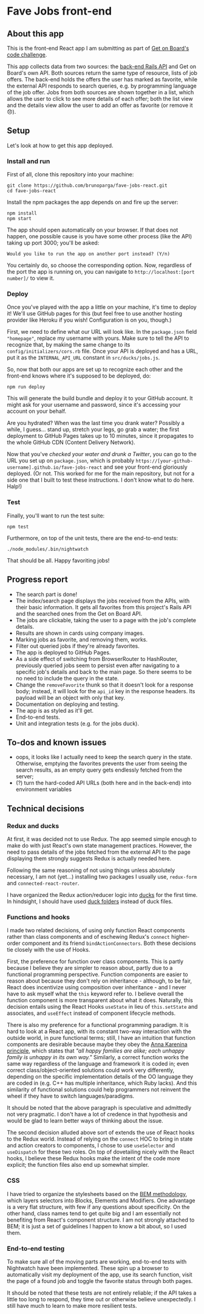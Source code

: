 # Fave Jobs front-end

## About this app

This is the front-end React app I am submitting as part of [Get on Board's code challenge](https://gist.github.com/j4rs/1e4c1e37e063fd5143b8b9ed18329730).

This app collects data from two sources: the [back-end Rails API](https://github.com/brunoparga/fave-jobs-api) and Get on Board's own API. Both sources return the same type of resource, lists of job offers. The back-end holds the offers the user has marked as favorite, while the external API responds to search queries, e.g. by programming language of the job offer. Jobs from both sources are shown together in a list, which allows the user to click to see more details of each offer; both the list view and the details view allow the user to add an offer as favorite (or remove it 😞).

## Setup

Let's look at how to get this app deployed.

### Install and run

First of all, clone this repository into your machine:

```
git clone https://github.com/brunoparga/fave-jobs-react.git
cd fave-jobs-react
```

Install the npm packages the app depends on and fire up the server:

```
npm install
npm start
```

The app should open automatically on your browser. If that does not happen, one possible cause is you have some other process (like the API) taking up port 3000; you'll be asked:

```
Would you like to run the app on another port instead? (Y/n)
```

You certainly do, so choose the corresponding option. Now, regardless of the port the app is running on, you can navigate to `http://localhost:[port number]/` to view it.

### Deploy

Once you've played with the app a little on your machine, it's time to deploy it! We'll use GitHub pages for this (but feel free to use another hosting provider like Heroku if you wish! Configuration is on you, though.)

First, we need to define what our URL will look like. In the `package.json` field `"homepage"`, replace my username with yours. Make sure to tell the API to recognize that, by making the same change to its `config/initializers/cors.rb` file. Once your API is deployed and has a URL, put it as the `INTERNAL_API_URL` constant in `src/ducks/jobs.js`.

So, now that both our apps are set up to recognize each other and the front-end knows where it's supposed to be deployed, do:

```
npm run deploy
```

This will generate the build bundle and deploy it to your GitHub account. It might ask for your username and password, since it's accessing your account on your behalf.

Are you hydrated? When was the last time you drank water? Possibly a while, I guess... stand up, stretch your legs, go grab a water; the first deployment to GitHub Pages takes up to 10 minutes, since it propagates to the whole GitHub CDN (Content Delivery Network).

Now that you've _checked your water and drunk a Twitter_, you can go to the URL you set up on `package.json`, which is probably `https://[your-github-username].github.io/fave-jobs-react` and see your front-end gloriously deployed. (Or not. This worked for me for the main repository, but not for a side one that I built to test these instructions. I don't know what to do here. Halp!)

### Test

Finally, you'll want to run the test suite:

```
npm test
```

Furthermore, on top of the unit tests, there are the end-to-end tests:

```
./node_modules/.bin/nightwatch
```

That should be all. Happy favoriting jobs!

## Progress report

- The search part is done!
- The index/search page displays the jobs received from the APIs, with their basic information. It gets all favorites from this project's Rails API and the searched ones from the Get on Board API.
- The jobs are clickable, taking the user to a page with the job's complete details.
- Results are shown in cards using company images.
- Marking jobs as favorite, and removing them, works.
- Filter out queried jobs if they're already favorites.
- The app is deployed to GitHub Pages.
- As a side effect of switching from BrowserRouter to HashRouter, previously queried jobs seem to persist even after navigating to a specific job's details and back to the main page. So there seems to be no need to include the query in the state.
- Change the `removeFavorite` thunk so that it doesn't look for a response body; instead, it will look for the `api_id` key in the response headers. Its payload will be an object with only that key.
- Documentation on deploying and testing.
- The app is as styled as it'll get.
- End-to-end tests.
- Unit and integration tests (e.g. for the jobs duck).

## To-dos and known issues

- oops, it looks like I actually need to keep the search query in the state. Otherwise, emptying the favorites prevents the user from seeing the search results, as an empty query gets endlessly fetched from the server;
- (?) turn the hard-coded API URLs (both here and in the back-end) into environment variables

## Technical decisions

### Redux and ducks

At first, it was decided not to use Redux. The app seemed simple enough to make do with just React's own state management practices. However, the need to pass details of the jobs fetched from the external API to the page displaying them strongly suggests Redux is actually needed here.

Following the same reasoning of not using things unless absolutely necessary, I am not (yet...) installing two packages I usually use, `redux-form` and `connected-react-router`.

I have organized the Redux action/reducer logic into [ducks](https://github.com/erikras/ducks-modular-redux) for the first time. In hindsight, I should have used [duck folders](https://www.freecodecamp.org/news/scaling-your-redux-app-with-ducks-6115955638be/) instead of duck files.

### Functions and hooks

I made two related decisions, of using only function React components rather than class components and of eschewing Redux's `connect` higher-order component and its friend `bindActionConnectors`. Both these decisions tie closely with the use of Hooks.

First, the preference for function over class components. This is partly because I believe they are simpler to reason about, partly due to a functional programming perspective. Function components are easier to reason about because they don't rely on inheritance - although, to be fair, React does incentivize using composition over inheritance - and I never have to ask myself what the `this` keyword refer to. I believe overall the function component is more transparent about what it does. Naturally, this decision entails using the React Hooks `useState` in lieu of `this.setState` and associates, and `useEffect` instead of component lifecycle methods.

There is also my preference for a functional programming paradigm. It is hard to look at a React app, with its constant two-way interaction with the outside world, in pure functional terms; still, I have an intuition that function components are desirable because maybe they obey the [Anna Karenina principle](https://en.wikipedia.org/wiki/Anna_Karenina_principle), which states that _"all happy families are alike; each unhappy family is unhappy in its own way."_ Similarly, a correct function works the same way regardless of the language and framework it is coded in; even correct class/object-oriented solutions could work very differently, depending on the specific implementation details of the OO language they are coded in (e.g. C++ has multiple inheritance, which Ruby lacks). And this similarity of functional solutions could help programmers not reinvent the wheel if they have to switch languages/paradigms.

It should be noted that the above paragraph is speculative and admittedly not very pragmatic. I don't have a lot of credence in that hypothesis and would be glad to learn better ways of thinking about the issue.

The second decision alluded above sort of extends the use of React hooks to the Redux world. Instead of relying on the `connect` HOC to bring in state and action creators to components, I chose to use `useSelector` and `useDispatch` for these two roles. On top of dovetailing nicely with the React hooks, I believe these Redux hooks make the intent of the code more explicit; the function files also end up somewhat simpler.

### CSS

I have tried to organize the stylesheets based on the [BEM methodology](http://getbem.com/introduction/), which layers selectors into Blocks, Elements and Modifiers. One advantage is a very flat structure, with few if any questions about specificity. On the other hand, class names tend to get quite big and I am essentially not benefiting from React's component structure. I am not strongly attached to BEM; it is just a set of guidelines I happen to know a bit about, so I used them.

### End-to-end testing

To make sure all of the moving parts are working, end-to-end tests with Nightwatch have been implemented. These spin up a browser to automatically visit my deployment of the app, use its search function, visit the page of a found job and toggle the favorite status through both pages.

It should be noted that these tests are not entirely reliable; if the API takes a little too long to respond, they time out or otherwise believe unexpectedly. I still have much to learn to make more resilient tests.
